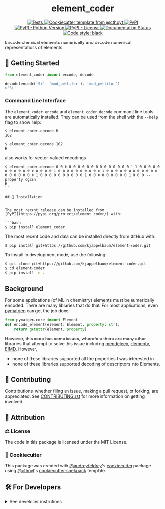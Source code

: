 <!--
<p align="center">
  <img src="https://github.com/kjappelbaum/element-coder/raw/main/docs/source/logo.png" height="150">
</p>
-->

<h1 align="center">
  element_coder
</h1>

<p align="center">
    <a href="https://github.com/kjappelbaum/element-coder/actions?query=workflow%3ATests">
        <img alt="Tests" src="https://github.com/kjappelbaum/element-coder/workflows/Tests/badge.svg" />
    </a>
    <a href="https://github.com/cthoyt/cookiecutter-python-package">
        <img alt="Cookiecutter template from @cthoyt" src="https://img.shields.io/badge/Cookiecutter-python--package-yellow" /> 
    </a>
    <a href="https://pypi.org/project/element_coder">
        <img alt="PyPI" src="https://img.shields.io/pypi/v/element_coder" />
    </a>
    <a href="https://pypi.org/project/element_coder">
        <img alt="PyPI - Python Version" src="https://img.shields.io/pypi/pyversions/element_coder" />
    </a>
    <a href="https://github.com/kjappelbaum/element-coder/blob/main/LICENSE">
        <img alt="PyPI - License" src="https://img.shields.io/pypi/l/element_coder" />
    </a>
    <a href='https://element_coder.readthedocs.io/en/latest/?badge=latest'>
        <img src='https://readthedocs.org/projects/element_coder/badge/?version=latest' alt='Documentation Status' />
    </a>
    <a href='https://github.com/psf/black'>
        <img src='https://img.shields.io/badge/code%20style-black-000000.svg' alt='Code style: black' />
    </a>
</p>

Encode chemical elements numerically and decode numerical representations of elements.

## 💪 Getting Started

```python
from element_coder import encode, decode 

decode(encode('Si', 'mod_pettifor'), 'mod_pettifor')
>'Si'
```

### Command Line Interface

The `element_coder.encode` and `element_coder.decode` command line tools are automatically installed. They can
be used from the shell with the `--help` flag to show help:

```shell
$ element_coder.encode H
102
```

```shell
$ element_coder.decode 102
H
```

also works for vector-valued encodings

```shell
$ element_coder.decode 0 0 0 0 0 0 0 0 0 0 0 0 0 0 0 0 0 1 1 0 0 0 0 0 0 0 0 0 0 0 0 0 0 0 0 1 0 0 0 0 0 0 0 0 0 0 1 0 0 0 0 0 0 0 0 0 0 0 0 0 0 0 0 0 0 0 1 0 0 0 0 0 0 0 0 0 0 1 0 0 0 0 0 0 0 0 0 1 0 0 0 --property cgcnn
H
``

## 🚀 Installation


The most recent release can be installed from
[PyPI](https://pypi.org/project/element_coder/) with:

```bash
$ pip install element_coder
```

The most recent code and data can be installed directly from GitHub with:

```bash
$ pip install git+https://github.com/kjappelbaum/element-coder.git
```

To install in development mode, use the following:

```bash
$ git clone git+https://github.com/kjappelbaum/element-coder.git
$ cd element-coder
$ pip install -e .
```

## Background
For some applications (of ML in chemistry) elements must be numerically encoded. There are many libraries that do that. For most applications, even [pymatgen](www.pymatgen.org) can get the job done: 

```python
from pymatgen.core import Element
def encode_element(element: Element, property: str): 
    return getattr(element, property)
```

However, this code has some issues, wherefore there are many other libraries that attempt to solve this issue including [mendeleev](https://github.com/lmmentel/mendeleev), [elementy](https://github.com/Robert-Forrest/elementy), [EIMD](https://github.com/lrcfmd/ElMD). However, 

* none of these libraries supported all the properties I was interested in 
* none of these libraries supported decoding of descriptors into Elements.

## 👐 Contributing

Contributions, whether filing an issue, making a pull request, or forking, are appreciated. See
[CONTRIBUTING.rst](https://github.com/kjappelbaum/element-coder/blob/master/CONTRIBUTING.rst) for more information on getting involved.

## 👋 Attribution

### ⚖️ License

The code in this package is licensed under the MIT License.

<!--
### 📖 Citation

Citation goes here!
-->

<!--
### 🎁 Support

This project has been supported by the following organizations (in alphabetical order):

- [Harvard Program in Therapeutic Science - Laboratory of Systems Pharmacology](https://hits.harvard.edu/the-program/laboratory-of-systems-pharmacology/)

-->

<!--
### 💰 Funding

This project has been supported by the following grants:

| Funding Body | Program                                                                                                                       | Grant         |
| ------------ | ----------------------------------------------------------------------------------------------------------------------------- | ------------- |
| DARPA        | [Automating Scientific Knowledge Extraction (ASKE)](https://www.darpa.mil/program/automating-scientific-knowledge-extraction) | HR00111990009 |
-->

### 🍪 Cookiecutter

This package was created with [@audreyfeldroy](https://github.com/audreyfeldroy)'s
[cookiecutter](https://github.com/cookiecutter/cookiecutter) package using [@cthoyt](https://github.com/cthoyt)'s
[cookiecutter-snekpack](https://github.com/cthoyt/cookiecutter-snekpack) template.

## 🛠️ For Developers

<details>
  <summary>See developer instrutions</summary>

  
The final section of the README is for if you want to get involved by making a code contribution.

### ❓ Testing

After cloning the repository and installing `tox` with `pip install tox`, the unit tests in the `tests/` folder can be
run reproducibly with:

```shell
$ tox
```

Additionally, these tests are automatically re-run with each commit in a [GitHub Action](https://github.com/kjappelbaum/element-coder/actions?query=workflow%3ATests).

### 📦 Making a Release

After installing the package in development mode and installing
`tox` with `pip install tox`, the commands for making a new release are contained within the `finish` environment
in `tox.ini`. Run the following from the shell:

```shell
$ tox -e finish
```

This script does the following:

1. Uses BumpVersion to switch the version number in the `setup.cfg` and
   `src/element_coder/version.py` to not have the `-dev` suffix
2. Packages the code in both a tar archive and a wheel
3. Uploads to PyPI using `twine`. Be sure to have a `.pypirc` file configured to avoid the need for manual input at this
   step
4. Push to GitHub. You'll need to make a release going with the commit where the version was bumped.
5. Bump the version to the next patch. If you made big changes and want to bump the version by minor, you can
   use `tox -e bumpversion minor` after.
</details>
